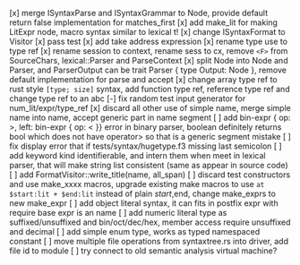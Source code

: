 
[x] merge ISyntaxParse and ISyntaxGrammar to Node, provide default return false implementation for matches_first
[x] add make_lit for making LitExpr node, macro syntax similar to lexical t!
[x] change ISyntaxFormat to Visitor
[x] pass test
[x] add take address expression
[x] rename type use to type ref
[x] rename session to context, rename sess to cx, remove `<F>` from SourceChars, lexical::Parser and ParseContext
[x] split Node into Node and Parser, and ParserOutput can be trait Parser { type Output: Node }, remove default implementation for parse and accept
[x] change array type ref to rust style `[type; size]` syntax, add function type ref, reference type ref and change type ref to an abc
[-] fix random test input generator for num_lit/expr/type_ref
[x] discard all other use of simple name, merge simple name into name, accept generic part in name segment
[ ] add bin-expr { op: >, left: bin-expr { op: < }} error in binary parser, boolean definitely returns bool which does not have operator> so that is a generic segment mistake
[ ] fix display error that if tests/syntax/hugetype.f3 missing last semicolon
[ ] add keyword kind identifierable, and intern them when meet in lexical parser, that will make string list consistent (same as appear in source code)
[ ] add FormatVisitor::write_title(name, all_span)
[ ] discard test constructors and use make_xxxx macros, upgrade existing make macros to use `at $start:lit + $end:lit` instead of plain $start,$end, change make_exprs to new make_expr
[ ] add object literal syntax, it can fits in postfix expr with require base expr is an name
[ ] add numeric literal type as suffixed/unsuffixed and bin/oct/dec/hex, member access require unsuffixed and decimal
[ ] add simple enum type, works as typed namespaced constant
[ ] move multiple file operations from syntaxtree.rs into driver, add file id to module
[ ] try connect to old semantic analysis virtual machine?
